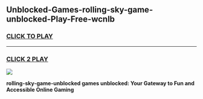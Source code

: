 
## Unblocked-Games-rolling-sky-game-unblocked-Play-Free-wcnlb
<h3>
<a href="https://premium76.site?title=rolling-sky-game-unblocked&ref=19M">CLICK TO PLAY</a></h3>
<hr>

<h3>
<a href="https://premium76.site?title=rolling-sky-game-unblocked&ref=19M">CLICK 2 PLAY</a>
  
</h3>

<a href="https://premium76.site?title=rolling-sky-game-unblocked&ref=19M"><img src="https://clearcache.store/games.png"></a>


**rolling-sky-game-unblocked games unblocked: Your Gateway to Fun and Accessible Online Gaming**
